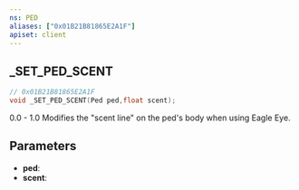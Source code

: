 ```yaml
---
ns: PED
aliases: ["0x01B21B81865E2A1F"]
apiset: client
---
```

## _SET_PED_SCENT

```c
// 0x01B21B81865E2A1F
void _SET_PED_SCENT(Ped ped,float scent);
```

0.0 - 1.0
Modifies the "scent line" on the ped's body when using Eagle Eye.

## Parameters
* **ped**:
* **scent**: